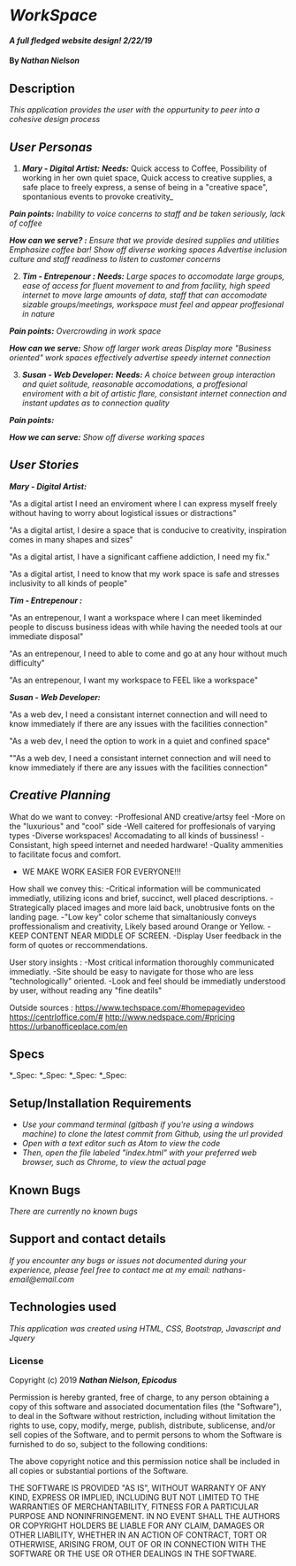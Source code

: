 # _WorkSpace_

#### _A full fledged website design! 2/22/19_

#### By _**Nathan Nielson**_

## Description

_This application provides the user with the oppurtunity to peer into a cohesive design process_ 



## _User Personas_
1. _**Mary - Digital Artist:**_
_**Needs:**_ 
Quick access to Coffee, Possibility of working in her own quiet space, Quick access to creative supplies, a safe place to freely express, a sense of being in a "creative space", spontanious events to provoke creativity_

_**Pain points:**_ 
_Inability to voice concerns to staff and be taken seriously, lack of coffee_

_**How can we serve? :**_
_Ensure that we provide desired supplies and utilities_
_Emphasize coffee bar!_
_Show off diverse working spaces_
_Advertise inclusion culture and staff readiness to listen to customer concerns_

2. _**Tim - Entrepenour :**_
_**Needs:**_ 
_Large spaces to accomodate large groups, ease of access for fluent movement to and from facility, high speed internet to
move large amounts of data, staff that can accomodate sizable groups/meetings, workspace must feel and appear proffesional in nature_

_**Pain points:**_ 
_Overcrowding in work space_ 


_**How can we serve:**_
_Show off larger work areas_
_Display more "Business oriented" work spaces_
_effectively advertise speedy internet connection_

3. _**Susan - Web Developer:**_
_**Needs:**_ 
_A choice between group interaction and quiet solitude, reasonable accomodations, a proffesional enviroment with a bit of artistic flare, consistant internet connection and instant updates as to connection quality_

_**Pain points:**_

_**How we can serve:**_ 
_Show off diverse working spaces_




## _User Stories_
 _**Mary - Digital Artist:**_
 
 "As a digital artist I need an enviroment where I can express myself freely without having to worry about logistical issues or distractions"

"As a digital artist, I desire a space that is conducive to creativity, inspiration comes in many shapes and sizes"

"As a digital artist, I have a significant caffiene addiction, I need my fix."

"As a digital artist, I need to know that my work space is safe and stresses inclusivity to all kinds of people"

_**Tim - Entrepenour :**_

"As an entrepenour, I want a workspace where I can meet likeminded people to discuss business ideas with while having the needed tools at our immediate disposal"

"As an entrepenour, I need to able to come and go at any hour without much difficulty"

"As an entrepenour, I want my workspace to FEEL like a workspace"

_**Susan - Web Developer:**_

"As a web dev, I need a consistant internet connection and will need to know immediately if there are any issues with the facilities connection"

"As a web dev, I need the option to work in a quiet and confined space"

""As a web dev, I need a consistant internet connection and will need to know immediately if there are any issues with the facilities connection"






## _**Creative Planning**_
What do we want to convey:
-Proffesional AND creative/artsy feel
-More on the "luxurious" and "cool" side
-Well caitered for proffesionals of varying types
-Diverse workspaces! Accomadating to all kinds of bussiness!
-Consistant, high speed internet and needed hardware!
-Quality ammenities to facilitate focus and comfort.
- WE MAKE WORK EASIER FOR EVERYONE!!!

How shall we convey this:
-Critical information will be communicated immediatly, utilizing icons and brief, succinct, well placed descriptions.
-Strategically placed images and more laid back, unobtrusive fonts on the landing page.
-"Low key" color scheme that simaltaniously conveys proffessionalism and creativity, Likely based around Orange or Yellow.
-KEEP CONTENT NEAR MIDDLE OF SCREEN.
-Display User feedback in the form of quotes or reccommendations.

User story insights :
-Most critical information thoroughly communicated immediatly.
-Site should be easy to navigate for those who are less "technologically" oriented.
-Look and feel should be immediatly understood by user, without reading any "fine deatils"


Outside sources :
https://www.techspace.com/#homepagevideo
https://centrloffice.com/#
http://www.nedspace.com/#pricing
https://urbanofficeplace.com/en







## Specs
*_Spec: 
*_Spec: 
*_Spec: 
*_Spec: 
    



## Setup/Installation Requirements

* _Use your command terminal (gitbash if you're using a windows machine) to clone the latest commit from Github, using the url provided_
* _Open with a text editor such as Atom to view the code_
* _Then, open the file labeled "index.html" with your preferred web browser, such as Chrome, to view the actual page_

## Known Bugs

_There are currently no known bugs_

## Support and contact details
_If you encounter any bugs or issues not documented during your experience, please feel free to contact me at my email: nathans-email@email.com_

## Technologies used

_This application was created using HTML, CSS, Bootstrap, Javascript and Jquery_

### License

Copyright (c) 2019 **_Nathan Nielson, Epicodus_**

Permission is hereby granted, free of charge, to any person obtaining a copy
of this software and associated documentation files (the "Software"), to deal
in the Software without restriction, including without limitation the rights
to use, copy, modify, merge, publish, distribute, sublicense, and/or sell
copies of the Software, and to permit persons to whom the Software is
furnished to do so, subject to the following conditions:

The above copyright notice and this permission notice shall be included in all
copies or substantial portions of the Software.

THE SOFTWARE IS PROVIDED "AS IS", WITHOUT WARRANTY OF ANY KIND, EXPRESS OR
IMPLIED, INCLUDING BUT NOT LIMITED TO THE WARRANTIES OF MERCHANTABILITY,
FITNESS FOR A PARTICULAR PURPOSE AND NONINFRINGEMENT. IN NO EVENT SHALL THE
AUTHORS OR COPYRIGHT HOLDERS BE LIABLE FOR ANY CLAIM, DAMAGES OR OTHER
LIABILITY, WHETHER IN AN ACTION OF CONTRACT, TORT OR OTHERWISE, ARISING FROM,
OUT OF OR IN CONNECTION WITH THE SOFTWARE OR THE USE OR OTHER DEALINGS IN THE
SOFTWARE.
